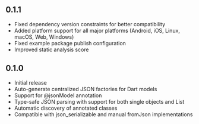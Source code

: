 ## 0.1.1

* Fixed dependency version constraints for better compatibility
* Added platform support for all major platforms (Android, iOS, Linux, macOS, Web, Windows)
* Fixed example package publish configuration
* Improved static analysis score

## 0.1.0

* Initial release
* Auto-generate centralized JSON factories for Dart models
* Support for @jsonModel annotation
* Type-safe JSON parsing with support for both single objects and List<T>
* Automatic discovery of annotated classes
* Compatible with json_serializable and manual fromJson implementations
